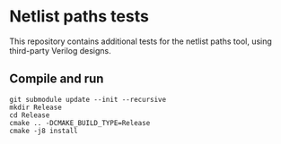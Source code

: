 # Netlist paths tests

This repository contains additional tests for the netlist paths tool, using
third-party Verilog designs.

## Compile and run

```
git submodule update --init --recursive
mkdir Release
cd Release
cmake .. -DCMAKE_BUILD_TYPE=Release
cmake -j8 install
```
